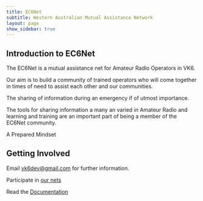 ```yaml
---
title: EC6Net 
subtitle: Western Australian Mutual Assistance Network
layout: page
show_sidebar: true
---
```


## Introduction to EC6Net

The EC6Net is a mutual assistance net for Amateur Radio Operators in VK6.

Our aim is to build a community of trained operators who will come together in times of need to assist each other and our communities.

The sharing of information during an emergency if of utmost importance.

The tools for sharing information a many an varied in Amateur Radio and learning and training are an important part of being a member of the EC6Net community.

A Prepared Mindset

## Getting Involved

Email [vk6dev@gmail.com](mailto:vk6dev@gmail.com) for further information. 

Participate in [our nets](/docs/get-involved/nets)

Read the [Documentation](/docs/)



